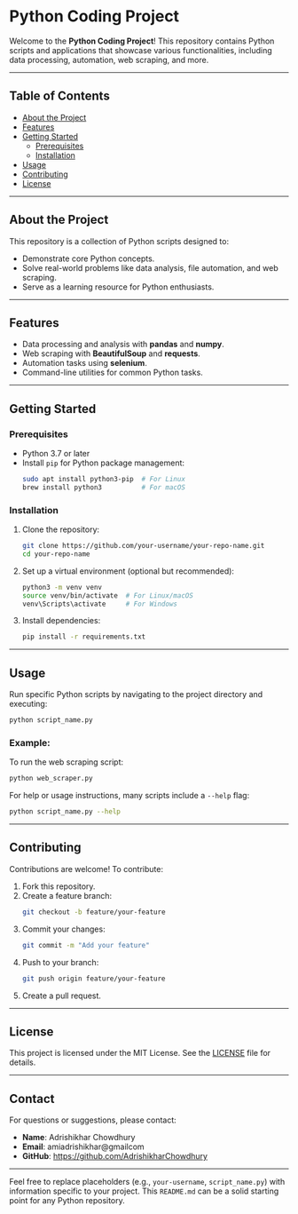 # Python Coding Project

Welcome to the **Python Coding Project**! This repository contains Python scripts and applications that showcase various functionalities, including data processing, automation, web scraping, and more.

---

## Table of Contents
- [About the Project](#about-the-project)
- [Features](#features)
- [Getting Started](#getting-started)
  - [Prerequisites](#prerequisites)
  - [Installation](#installation)
- [Usage](#usage)
- [Contributing](#contributing)
- [License](#license)

---

## About the Project
This repository is a collection of Python scripts designed to:
- Demonstrate core Python concepts.
- Solve real-world problems like data analysis, file automation, and web scraping.
- Serve as a learning resource for Python enthusiasts.

---

## Features
- Data processing and analysis with **pandas** and **numpy**.
- Web scraping with **BeautifulSoup** and **requests**.
- Automation tasks using **selenium**.
- Command-line utilities for common Python tasks.

---

## Getting Started

### Prerequisites
- Python 3.7 or later
- Install `pip` for Python package management:
  ```bash
  sudo apt install python3-pip  # For Linux
  brew install python3          # For macOS
  ```

### Installation
1. Clone the repository:
   ```bash
   git clone https://github.com/your-username/your-repo-name.git
   cd your-repo-name
   ```

2. Set up a virtual environment (optional but recommended):
   ```bash
   python3 -m venv venv
   source venv/bin/activate  # For Linux/macOS
   venv\Scripts\activate     # For Windows
   ```

3. Install dependencies:
   ```bash
   pip install -r requirements.txt
   ```

---

## Usage
Run specific Python scripts by navigating to the project directory and executing:
```bash
python script_name.py
```

### Example:
To run the web scraping script:
```bash
python web_scraper.py
```

For help or usage instructions, many scripts include a `--help` flag:
```bash
python script_name.py --help
```

---

## Contributing
Contributions are welcome! To contribute:
1. Fork this repository.
2. Create a feature branch:
   ```bash
   git checkout -b feature/your-feature
   ```
3. Commit your changes:
   ```bash
   git commit -m "Add your feature"
   ```
4. Push to your branch:
   ```bash
   git push origin feature/your-feature
   ```
5. Create a pull request.

---

## License
This project is licensed under the MIT License. See the [LICENSE](LICENSE) file for details.

---

## Contact
For questions or suggestions, please contact:
- **Name**: Adrishikhar Chowdhury
- **Email**: amiadrishikhar@gmailcom
- **GitHub**: https://github.com/AdrishikharChowdhury

---

Feel free to replace placeholders (e.g., `your-username`, `script_name.py`) with information specific to your project. This `README.md` can be a solid starting point for any Python repository.